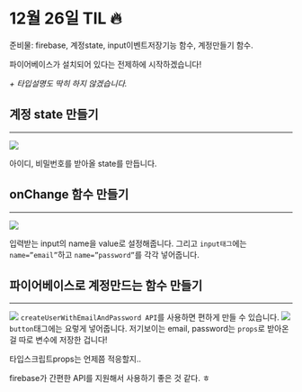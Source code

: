 # 12월 26일 TIL 🔥
준비물: firebase, 계정state, input이벤트저장기능 함수, 계정만들기 함수.

파이어베이스가 설치되어 있다는 전제하에 시작하겠습니다!

 *+ 타입설명도 딱히 하지 않겠습니다.*

## 계정 state 만들기

---

![](https://images.velog.io/images/originxh/post/a4b2ee74-6c2b-4f77-aa1d-c268235f213d/1.png)

아이디, 비밀번호를 받아올 state를 만듭니다.

## onChange 함수 만들기

---
![](https://images.velog.io/images/originxh/post/ec27866d-c746-4146-9a7f-6b487ee39b9f/2.png)


 입력받는 input의 name을 value로 설정해줍니다. 그리고 `input태그`에는 `name=”email”`하고 `name=”password”`를 각각 넣어줍니다.

## 파이어베이스로 계정만드는 함수 만들기

---
![](https://images.velog.io/images/originxh/post/921b7fb3-9650-4faf-b2ff-b0ff6acfcfd0/3.png)
 `createUserWithEmailAndPassword API`를 사용하면 편하게 만들 수 있습니다.
![](https://images.velog.io/images/originxh/post/3121f11d-0aa3-4d29-b9ca-814202433b89/4.png)
 `button`태그에는 요렇게 넣어줍니다. 저기보이는 email, password는 `props`로 받아온걸 따로 변수에 저장한 겁니다!

타입스크립트props는 언제쯤 적응할지..

firebase가 간편한 API를 지원해서 사용하기 좋은 것 같다. ㅎ